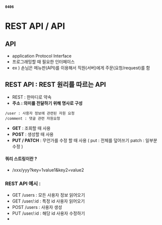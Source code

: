 #### `0406`

# REST API / API

## API

* application Protocol Interface
* 프로그래밍할 때 필요한 인터페이스
* ex ) 손님은 메뉴판(API)를 이용해서 직원(서버)에게 주문(요청/request)를 함

## REST API : REST 원리를 따르는 API

* REST : 한마디로 약속
* **주소 : 의미를 전달하기 위해 명사로 구성**

```
/user : 사용자 정보에 관련된 자원 요청 
/comment : 댓글 관련 자원요청
```

* **GET** : 조회할 때 사용
* **POST** : 생성할 때 사용
* **PUT / PATCH** : 무언가를 수정 할 때 사용
  ( put : 전체를 덮어쓰기 patch : 일부분 수정 )

#### 쿼리 스트링이란 ?

* /xxx/yyy?key=1value1&key2=value2

### REST API 예시 :

* GET /users : 모든 사용자 정보 읽어오기
* GET /user/:id : 특정 id 사용자 읽어오기
* POST /users : 사용자 생성
* PUT /user/:id : 해당 id 사용자 수정하기
* 
